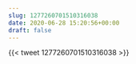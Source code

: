 ```yaml
---
slug: 1277260701510316038
date: 2020-06-28 15:20:56+00:00
draft: false
---
```


{{< tweet 1277260701510316038 >}}
